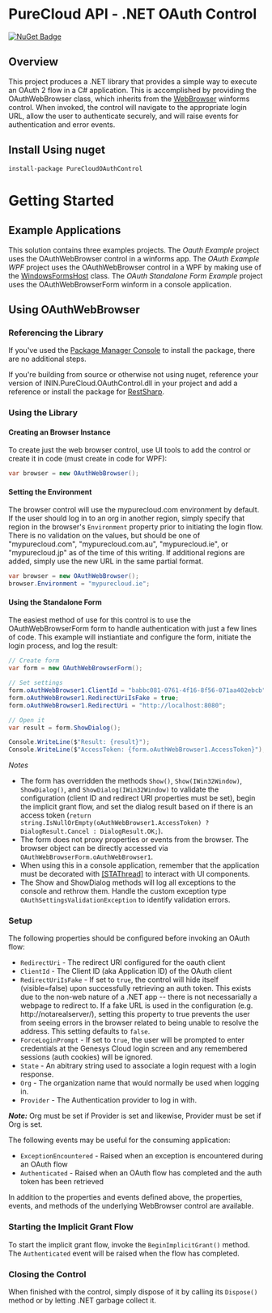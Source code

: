 # PureCloud API - .NET OAuth Control

[![NuGet Badge](https://buildstats.info/nuget/PureCloudOAuthControl)](https://www.nuget.org/packages/PureCloudOAuthControl/)

## Overview

This project produces a .NET library that provides a simple way to execute an OAuth 2 flow in a C# application. This is accomplished by providing the OAuthWebBrowser class, which inherits from the [WebBrowser](https://msdn.microsoft.com/en-us/library/2te2y1x6.aspx) winforms control. When invoked, the control will navigate to the appropriate login URL, allow the user to authenticate securely, and will raise events for authentication and error events.

## Install Using nuget

```
install-package PureCloudOAuthControl
```

# Getting Started

## Example Applications

This solution contains three examples projects. The _Oauth Example_ project uses the OAuthWebBrowser control in a winforms app. The _OAuth Example WPF_ project uses the OAuthWebBrowser control in a WPF by making use of the [WindowsFormsHost](https://msdn.microsoft.com/en-us/library/system.windows.forms.integration.windowsformshost.aspx) class. The _OAuth Standalone Form Example_ project uses the OAuthWebBrowserForm winform in a console application.

## Using OAuthWebBrowser

### Referencing the Library

If you've used the [Package Manager Console](https://docs.nuget.org/consume/package-manager-console) to install the package, there are no additional steps. 

If you're building from source or otherwise not using nuget, reference your version of ININ.PureCloud.OAuthControl.dll in your project and add a reference or install the package for [RestSharp](http://www.nuget.org/packages/RestSharp/).

### Using the Library

#### Creating an Browser Instance

To create just the web browser control, use UI tools to add the control or create it in code (must create in code for WPF):

```csharp
var browser = new OAuthWebBrowser();
```

#### Setting the Environment

The browser control will use the mypurecloud.com environment by default. If the user should log in to an org in another region, simply specify that region in the browser's `Environment` property prior to initiating the login flow. There is no validation on the values, but should be one of "mypurecloud.com", "mypurecloud.com.au", "mypurecloud.ie", or "mypurecloud.jp" as of the time of this writing. If additional regions are added, simply use the new URL in the same partial format.

```csharp
var browser = new OAuthWebBrowser();
browser.Environment = "mypurecloud.ie";
```

#### Using the Standalone Form

The easiest method of use for this control is to use the OAuthWebBrowserForm form to handle authentication with just a few lines of code. This example will instiantiate and configure the form, initiate the login process, and log the result:

```csharp
// Create form
var form = new OAuthWebBrowserForm();

// Set settings
form.oAuthWebBrowser1.ClientId = "babbc081-0761-4f16-8f56-071aa402ebcb";
form.oAuthWebBrowser1.RedirectUriIsFake = true;
form.oAuthWebBrowser1.RedirectUri = "http://localhost:8080";

// Open it
var result = form.ShowDialog();

Console.WriteLine($"Result: {result}");
Console.WriteLine($"AccessToken: {form.oAuthWebBrowser1.AccessToken}");
```

*Notes*

* The form has overridden the methods `Show()`, `Show(IWin32Window)`, `ShowDialog()`, and `ShowDialog(IWin32Window)` to validate the configuration (client ID and redirect URI properties must be set), begin the implicit grant flow, and set the dialog result based on if there is an access token (`return string.IsNullOrEmpty(oAuthWebBrowser1.AccessToken) ? DialogResult.Cancel : DialogResult.OK;`).
* The form does not proxy properties or events from the browser. The browser object can be directly accessed via `OAuthWebBrowserForm.oAuthWebBrowser1`.
* When using this in a console application, remember that the application must be decorated with [[STAThread]](https://msdn.microsoft.com/en-us/library/system.stathreadattribute(v=vs.110).aspx) to interact with UI components.
* The Show and ShowDialog methods will log all exceptions to the console and rethrow them. Handle the custom exception type `OAuthSettingsValidationException` to identify validation errors.

### Setup

The following properties should be configured before invoking an OAuth flow:

* ```RedirectUri``` - The redirect URI configured for the oauth client
* ```ClientId``` - The Client ID (aka Application ID) of the OAuth client
* ```RedirectUriIsFake``` - If set to ```true```, the control will hide itself (visible=false) upon successfully retrieving an auth token.  This exists due to the non-web nature of a .NET app -- there is not necessarially a webpage to redirect to. If a fake URL is used in the configuration (e.g. http://notarealserver/), setting this property to true prevents the user from seeing errors in the browser related to being unable to resolve the address. This setting defaults to ```false```.
* ```ForceLoginPrompt``` - If set to ```true```, the user will be prompted to enter credentials at the Genesys Cloud login screen and any remembered sessions (auth cookies) will be ignored.
* ```State``` - An abitrary string used to associate a login request with a login response.
* ```Org``` - The organization name that would normally be used when logging in.
* ```Provider``` - The Authentication provider to log in with.

***Note:*** Org must be set if Provider is set and likewise, Provider must be set if Org is set.

The following events may be useful for the consuming application:

* ```ExceptionEncountered``` - Raised when an exception is encountered during an OAuth flow
* ```Authenticated``` - Raised when an OAuth flow has completed and the auth token has been retrieved

In addition to the properties and events defined above, the properties, events, and methods of the underlying WebBrowser control are available.

### Starting the Implicit Grant Flow

To start the implicit grant flow, invoke the ```BeginImplicitGrant()``` method. The ```Authenticated``` event will be raised when the flow has completed.

### Closing the Control

When finished with the control, simply dispose of it by calling its ```Dispose()``` method or by letting .NET garbage collect it.

